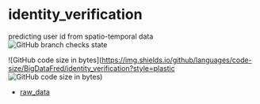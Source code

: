 # identity_verification
predicting user id from spatio-temporal data \
![GitHub branch checks state](https://img.shields.io/github/checks-status/BigDataFred/identity_verification/main) 

![GitHub code size in bytes](https://img.shields.io/github/languages/code-size/BigDataFred/identity_verification?style=plastic ![GitHub code size in bytes](https://img.shields.io/github/languages/code-size/BigDataFred/identity_verification?style=plastic))

* [raw_data](raw_data)
